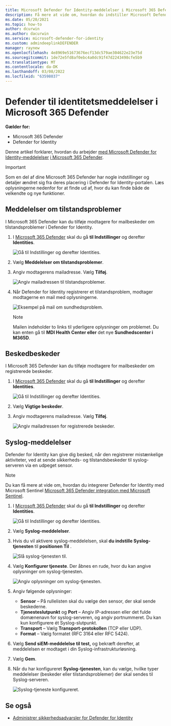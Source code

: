 ```yaml
---
title: Microsoft Defender for Identity-meddelelser i Microsoft 365 Defender
description: Få mere at vide om, hvordan du indstiller Microsoft Defender til identitetsmeddelelser Microsoft 365 Defender.
ms.date: 05/20/2021
ms.topic: how-to
author: dcurwin
ms.author: dacurwin
ms.service: microsoft-defender-for-identity
ms.custom: admindeeplinkDEFENDER
manager: raynew
ms.openlocfilehash: 4e8969e51673676ecf13dc579ae304622e23e75d
ms.sourcegitcommit: 1de72e5fd8af0ebc4a0dc91f47d2243498cfe5b9
ms.translationtype: MT
ms.contentlocale: da-DK
ms.lasthandoff: 03/08/2022
ms.locfileid: "63598037"
---
```

# <a name="defender-for-identity-notifications-in-microsoft-365-defender"></a>Defender til identitetsmeddelelser i Microsoft 365 Defender

**Gælder for:**

- Microsoft 365 Defender
- Defender for Identity

Denne artikel forklarer, hvordan du arbejder [med Microsoft Defender for Identity-meddelelser](/defender-for-identity) [i Microsoft 365 Defender](/microsoft-365/security/defender/overview-security-center).

> [!IMPORTANT]
> Som en del af dine Microsoft 365 Defender har nogle indstillinger og detaljer ændret sig fra deres placering i Defender for Identity-portalen. Læs oplysningerne nedenfor for at finde ud af, hvor du kan finde både de velkendte og nye funktioner.

## <a name="health-issues-notifications"></a>Meddelelser om tilstandsproblemer

I Microsoft 365 Defender kan du tilføje modtagere for mailbeskeder om tilstandsproblemer i Defender for Identity.

1. I <a href="https://go.microsoft.com/fwlink/p/?linkid=2077139" target="_blank">Microsoft 365 Defender</a> skal du gå **til Indstillinger** og derefter **Identities**.

    ![Gå til Indstillinger og derefter Identities.](../../media/defender-identity/settings-identities.png)

1. Vælg **Meddelelser om tilstandsproblemer**.

1. Angiv modtagerens mailadresse. Vælg **Tilføj**.

    ![Angiv mailadressen til tilstandsproblemer.](../../media/defender-identity/health-email-recipient.png)

1. Når Defender for Identity registrerer et tilstandsproblem, modtager modtagerne en mail med oplysningerne.

    ![Eksempel på mail om sundhedsproblem.](../../media/defender-identity/health-email.png)

    > [!NOTE]
    > Mailen indeholder to links til yderligere oplysninger om problemet. Du kan enten gå til **MDI Health Center eller** det nye **Sundhedscenter i M365D**.

## <a name="alert-notifications"></a>Beskedbeskeder

I Microsoft 365 Defender kan du tilføje modtagere for mailbeskeder om registrerede beskeder.

1. I <a href="https://go.microsoft.com/fwlink/p/?linkid=2077139" target="_blank">Microsoft 365 Defender</a> skal du gå **til Indstillinger** og derefter **Identities**.

    ![Gå til Indstillinger og derefter Identities.](../../media/defender-identity/settings-identities.png)

1. Vælg **Vigtige beskeder**.

1. Angiv modtagerens mailadresse. Vælg **Tilføj**.

    ![Angiv mailadressen for registrerede beskeder.](../../media/defender-identity/alert-email-recipient.png)

## <a name="syslog-notifications"></a>Syslog-meddelelser

Defender for Identity kan give dig besked, når den registrerer mistænkelige aktiviteter, ved at sende sikkerheds- og tilstandsbeskeder til syslog-serveren via en udpeget sensor.

> [!NOTE]
> Du kan få mere at vide om, hvordan du integrerer Defender for Identity med Microsoft Sentinel [Microsoft 365 Defender integration med Microsoft Sentinel](/azure/sentinel/microsoft-365-defender-sentinel-integration).

1. I <a href="https://go.microsoft.com/fwlink/p/?linkid=2077139" target="_blank">Microsoft 365 Defender</a> skal du gå **til Indstillinger** og derefter **Identities**.

    ![Gå til Indstillinger og derefter Identities.](../../media/defender-identity/settings-identities.png)

1. Vælg **Syslog-meddelelser**.

1. Hvis du vil aktivere syslog-meddelelsen, skal **du indstille Syslog-tjenesten** til **positionen Til** .

    ![Slå syslog-tjenesten til.](../../media/defender-identity/syslog-service.png)

1. Vælg **Konfigurer tjeneste**. Der åbnes en rude, hvor du kan angive oplysninger om syslog-tjenesten.

    ![Angiv oplysninger om syslog-tjenesten.](../../media/defender-identity/syslog-sensor.png)

1. Angiv følgende oplysninger:

    - **Sensor** – På rullelisten skal du vælge den sensor, der skal sende beskederne.
    - **Tjenesteslutpunkt** og **Port** – Angiv IP-adressen eller det fulde domænenavn for syslog-serveren, og angiv portnummeret. Du kan kun konfigurere ét Syslog-slutpunkt.
    - **Transport** – Vælg **Transport-protokollen** (TCP eller UDP).
    - **Format** – Vælg formatet (RFC 3164 eller RFC 5424).

1. Vælg **Send siEM-meddelelse til test,** og bekræft derefter, at meddelelsen er modtaget i din Syslog-infrastrukturløsning.

1. Vælg **Gem**.

1. Når du har konfigureret **Syslog-tjenesten**, kan du vælge, hvilke typer meddelelser (beskeder eller tilstandsproblemer) der skal sendes til Syslog-serveren.

    ![Syslog-tjeneste konfigureret.](../../media/defender-identity/syslog-configured.png)

## <a name="see-also"></a>Se også

- [Administrer sikkerhedsadvarsler for Defender for Identity](manage-security-alerts.md)

